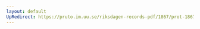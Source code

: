 ```yaml
---
layout: default
UpRedirect: https://pruto.im.uu.se/riksdagen-records-pdf/1867/prot-1867--fk--318/prot-1867--fk--318_019.pdf
---
```

